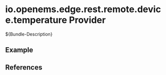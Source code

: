 # io.openems.edge.rest.remote.device.temperature Provider

${Bundle-Description}

## Example

## References

